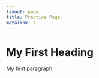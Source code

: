 ```yaml
---
layout: page
title: Practice Page
metalink: /
---
```


 <!DOCTYPE html>
<html>
<head>
</head>
<body>

<h1>My First Heading</h1>
<p>My first paragraph.</p>

</body>
</html> 
